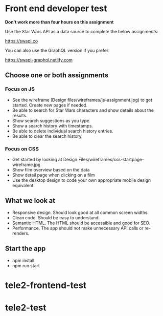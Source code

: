 # Front end developer test

**Don't work more than four hours on this assignment**

Use the Star Wars API as a data source to complete the below assignments:

https://swapi.co

You can also use the GraphQL version if you prefer:

https://swapi-graphql.netlify.com

## Choose one or both assignments

### Focus on JS

- See the wireframe (Design files/wireframes/js-assignment.jpg) to get started. Create new pages if needed.
- Be able to search for Star Wars characters and show details about the results.
- Show search suggestions as you type.
- Show a search history with timestamps.
- Be able to delete individual search history entries.
- Be able to clear the search history.

### Focus on CSS

- Get started by looking at Design Files/wireframes/css-startpage-wireframe.jpg
- Show film overview based on the data
- Show detail page when clicking on a film
- Use the desktop design to code your own appropriate mobile design equivalent

## What we look at

- Responsive design. Should look good at all common screen widths.
- Clean code. Should be easy to understand.
- Semantic HTML. The HTML should be accessible and good for SEO.
- Performance. The app should not make unnecessary API calls or re-renders.

## Start the app
- npm install
- npm run start
# tele2-frontend-test
# tele2-test
